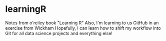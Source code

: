 # learningR
Notes from o'reiley book "Learning R"
Also, I'm learning to us GitHub in an exercise from Wickham
Hopefully, I can learn how to shift my workflow into Git for all data science projects and everything else!
